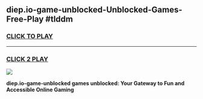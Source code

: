 
## diep.io-game-unblocked-Unblocked-Games-Free-Play #tlddm
<h3>
<a href="https://us.freeplayer.one?title=diep.io-game-unblocked&ref=9M">CLICK TO PLAY</a></h3>
<hr>

<h3>
<a href="https://us.freeplayer.one?title=diep.io-game-unblocked&ref=9M">CLICK 2 PLAY</a>
  
</h3>

<a href="https://us.freeplayer.one?title=diep.io-game-unblocked&ref=9M"><img src="https://clearcache.store/games.png"></a>


**diep.io-game-unblocked games unblocked: Your Gateway to Fun and Accessible Online Gaming**
